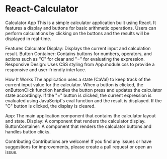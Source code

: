 # React-Calculator
Calculator App
This is a simple calculator application built using React. It features a display and buttons for basic arithmetic operations. Users can perform calculations by clicking on the buttons and the results will be displayed in real-time.

Features
Calculator Display: Displays the current input and calculation result.
Button Container: Contains buttons for numbers, operators, and actions such as "C" for clear and "=" for evaluating the expression.
Responsive Design: Uses CSS styling from App.module.css to provide a responsive and user-friendly interface.

How It Works
The application uses a state (CaVal) to keep track of the current input value for the calculator.
When a button is clicked, the onButtonClick function handles the button press and updates the calculator state accordingly.
If the "=" button is clicked, the current expression is evaluated using JavaScript's eval function and the result is displayed.
If the "C" button is clicked, the display is cleared.

App: The main application component that contains the calculator layout and state.
Display: A component that renders the calculator display.
ButtonContainer: A component that renders the calculator buttons and handles button clicks.

Contributing
Contributions are welcome! If you find any issues or have suggestions for improvements, please create a pull request or open an issue.
